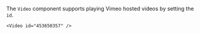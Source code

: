 The `Video` component supports playing Vimeo hosted videos by setting the `id`.

```tsx preview
<Video id="453650357" />
```
